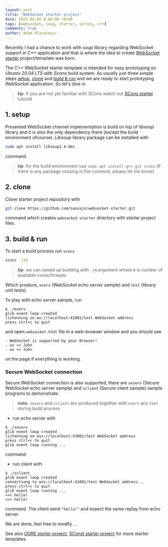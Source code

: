```yaml
---
layout: post
title: "WebSocket starter project"
date: 2022-04-05 8:00:00 +0100
tags: [websocket, soup, starter, series, c++]
comments: true
author: Adam Hlavatovic
---
```


Recently I had a chance to work with *soup* library regarding WebSocket support in *C++* application and that is where the idea to create [WebSocket starter][websocket-starter] project/template was born.

The *C++* WebSocket starter template is intended for easy prototyping on *Ubuntu 20.04 LTS* with *Scons* build system. As usually just three simple steps [setup](#1-setup), [clone](#2-clone) and [build & run](#3-build--run) and we are ready to start prototyping  WebSocket application. So let's dive in

> **tip**: if you are not yet familiar with SCons watch out [SCons starter][scons-starter] tutorial

## 1. setup

Presented WebSocket channel implementation is build on top of *libsoup* library and it is also the only dependency there (except the build environment ofcourse). *Libsoup* library package can be installed with

```bash
sudo apt install libsoup2.4-dev
```

command.

> **tip**: for the build environment use `sudo apt install g++ git scons` (if there is any package missing in the commnd, please let me know)


## 2. clone

Clone starter project repository with

```bash
git clone https://github.com/sansajn/websocket-starter.git
```

command which creates `websocket-starter` directory with starter project files.


## 3. build & run

To start a build process run `scons`

```bash
scons -j16
```

> **tip**: we can speed up building with `-jN` argument where `N` is number of available cores/threads

Which produce, `eserv` (WebSocket echo server sample) and `test` (library unit tests).

To play with echo server sample, run

```console
$ ./eserv 
glib event loop created
listenning on ws://localhost:41001/test WebSocket address
press ctrl+c to quit
```

and open `websocket.html` file in a web-browser window and you should see

```
- WebSocket is supported by your Browser!
- ws << John
- ws >> John
```

on the page if everything is working.


### Secure WebSocket connection

Secure WebSocket connection is also supported, there are `seserv` (Secure WebSocket echo server sample) and `sclient` (Secure client sample) sample programs to demonstrate.

> **note**: `seserv` and `sclient` are produced together with `eserv` ans `test` during build process

- run echo server with

```console
$ ./seserv 
glib event loop created
listenning on wss://localhost:41001/test WebSocket address
press ctrl+c to quit
glib event loop running ...
```

command

- run client with

```console
$ ./sclient 
glib event loop created
connectiong to wss://localhost:41001/test WebSocket address...
press ctrl+c to quit
glib event loop running ...
<<< hello!
>>> hello!
```

command. The client send `"hello!"` and expect the same replay from echo server.


We are done, feel free to modify ...

See also [OGRE starter project][OGRE-starter], [SConst starter project][scons-starter] for more starter templates.

[OGRE-starter]: https://github.com/sansajn/ogre-linux-starter
[scons-starter]: https://github.com/sansajn/scons-starter
[websocket-starter]: https://github.com/sansajn/websocket-starter
